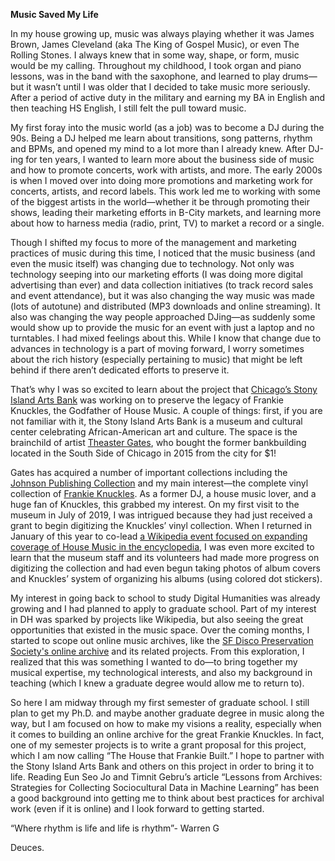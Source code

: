 **Music Saved My Life** 

In my house growing up, music was always playing whether it was James Brown, James Cleveland (aka The King of Gospel Music), or even The Rolling Stones. I always knew that in some way, shape, or form, music would be my calling.  Throughout my childhood, I took organ and piano lessons, was in the band with the saxophone, and learned to play drums—but it wasn’t until I was older that I decided to take music more seriously. After a period of active duty in the military and earning my BA in English and then teaching HS English, I still felt the pull toward music. 

My first foray into the music world (as a job) was to become a DJ during the 90s. Being a DJ helped me learn about transitions, song patterns, rhythm and BPMs, and opened my mind to a lot more than I already knew. After DJ-ing for ten years, I wanted to learn more about the business side of music and how to promote concerts, work with artists, and more. The early 2000s is when I moved over into doing more promotions and marketing work for concerts, artists, and record labels. This work led me to working with some of the biggest artists in the world—whether it be through promoting their shows, leading their marketing efforts in B-City markets, and learning more about how to harness media (radio, print, TV) to market a record or a single. 

Though I shifted my focus to more of the management and marketing practices of music during this time, I noticed that the music business (and even the music itself) was changing due to technology. Not only was technology seeping into our marketing efforts (I was doing more digital advertising than ever) and data collection initiatives (to track record sales and event attendance), but it was also changing the way music was made (lots of autotune) and distributed (MP3 downloads and online streaming). It also was changing the way people approached DJing—as suddenly some would show up to provide the music for an event with just a laptop and no turntables. I had mixed feelings about this. While I know that change due to advances in technology is a part of moving forward, I worry sometimes about the rich history (especially pertaining to music) that might be left behind if there aren’t dedicated efforts to preserve it.

That’s why I was so excited to learn about the project that [Chicago’s Stony Island Arts Bank](https://rebuild-foundation.org/site/stony-island-arts-bank/) was working on to preserve the legacy of Frankie Knuckles, the Godfather of House Music. A couple of things: first, if you are not familiar with it, the Stony Island Arts Bank is a museum and cultural center celebrating African-American art and culture. The space is the brainchild of artist [Theaster Gates](https://www.theastergates.com/), who bought the former bankbuilding located in the South Side of Chicago in 2015 from the city for $1! 

Gates has acquired a number of important collections including the [Johnson Publishing Collection](https://rebuild-foundation.org/exhibition/a-johnson-publishing-story/) and my main interest—the complete vinyl collection of [Frankie Knuckles](http://thefkfoundation.org/). As a former DJ, a house music lover, and a huge fan of Knuckles, this grabbed my interest. On my first visit to the museum in July of 2019, I was intrigued because they had just received a grant to begin digitizing the Knuckles’ vinyl collection. When I returned in January of this year to co-lead [a Wikipedia event focused on expanding coverage of House Music in the encyclopedia](https://rebuild-foundation.org/event/frankie-knuckles-and-friends-a-wikipedia-editathon/), I was even more excited to learn that the museum staff and its volunteers had made more progress on digitizing the collection and had even begun taking photos of album covers and Knuckles’ system of organizing his albums (using colored dot stickers).

My interest in going back to school to study Digital Humanities was already growing and I had planned to apply to graduate school. Part of my interest in DH was sparked by projects like Wikipedia, but also seeing the great opportunities that existed in the music space. Over the coming months, I started to scope out online music archives, like the [SF Disco Preservation Society's online archive](https://sfdps.org/) and its related projects. From this exploration, I realized that this was something I wanted to do—to bring together my musical expertise, my technological interests, and also my background in teaching (which I knew a graduate degree would allow me to return to). 

So here I am midway through my first semester of graduate school. I still plan to get my Ph.D. and maybe another graduate degree in music along the way, but I am focused on how to make my visions a reality, especially when it comes to building an online archive for the great Frankie Knuckles. In fact, one of my semester projects is to write a grant proposal for this project, which I am now calling “The House that Frankie Built.” I hope to partner with the Stony Island Arts Bank and others on this project in order to bring it to life. Reading Eun Seo Jo and Timnit Gebru’s article “Lessons from Archives: Strategies for Collecting Sociocultural Data in Machine Learning” has been a good background into getting me to think about best practices for archival work (even if it is online) and I look forward to getting started.

“Where rhythm is life and life is rhythm”- Warren G

Deuces.
